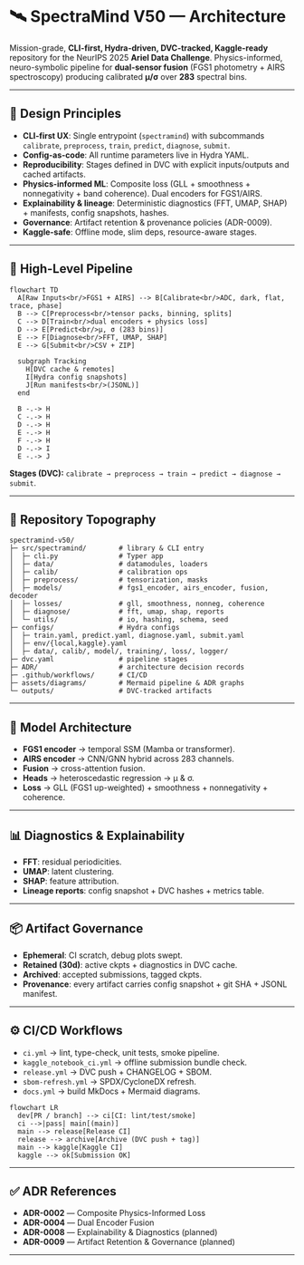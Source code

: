 # 🛰️ SpectraMind V50 — Architecture

Mission-grade, **CLI-first, Hydra-driven, DVC-tracked, Kaggle-ready** repository for the NeurIPS 2025 **Ariel Data Challenge**.
Physics-informed, neuro-symbolic pipeline for **dual-sensor fusion** (FGS1 photometry + AIRS spectroscopy) producing calibrated **μ/σ** over **283** spectral bins.

---

## 📐 Design Principles

* **CLI-first UX**: Single entrypoint (`spectramind`) with subcommands `calibrate`, `preprocess`, `train`, `predict`, `diagnose`, `submit`.
* **Config-as-code**: All runtime parameters live in Hydra YAML.
* **Reproducibility**: Stages defined in DVC with explicit inputs/outputs and cached artifacts.
* **Physics-informed ML**: Composite loss (GLL + smoothness + nonnegativity + band coherence). Dual encoders for FGS1/AIRS.
* **Explainability & lineage**: Deterministic diagnostics (FFT, UMAP, SHAP) + manifests, config snapshots, hashes.
* **Governance**: Artifact retention & provenance policies (ADR-0009).
* **Kaggle-safe**: Offline mode, slim deps, resource-aware stages.

---

## 🔄 High-Level Pipeline

```mermaid
flowchart TD
  A[Raw Inputs<br/>FGS1 + AIRS] --> B[Calibrate<br/>ADC, dark, flat, trace, phase]
  B --> C[Preprocess<br/>tensor packs, binning, splits]
  C --> D[Train<br/>dual encoders + physics loss]
  D --> E[Predict<br/>μ, σ (283 bins)]
  E --> F[Diagnose<br/>FFT, UMAP, SHAP]
  E --> G[Submit<br/>CSV + ZIP]

  subgraph Tracking
    H[DVC cache & remotes]
    I[Hydra config snapshots]
    J[Run manifests<br/>(JSONL)]
  end

  B -.-> H
  C -.-> H
  D -.-> H
  E -.-> H
  F -.-> H
  D -.-> I
  E -.-> J
```

**Stages (DVC):** `calibrate → preprocess → train → predict → diagnose → submit`.

---

## 📂 Repository Topography

```text
spectramind-v50/
├─ src/spectramind/        # library & CLI entry
│  ├─ cli.py               # Typer app
│  ├─ data/                # datamodules, loaders
│  ├─ calib/               # calibration ops
│  ├─ preprocess/          # tensorization, masks
│  ├─ models/              # fgs1_encoder, airs_encoder, fusion, decoder
│  ├─ losses/              # gll, smoothness, nonneg, coherence
│  ├─ diagnose/            # fft, umap, shap, reports
│  └─ utils/               # io, hashing, schema, seed
├─ configs/                # Hydra configs
│  ├─ train.yaml, predict.yaml, diagnose.yaml, submit.yaml
│  ├─ env/{local,kaggle}.yaml
│  ├─ data/, calib/, model/, training/, loss/, logger/
├─ dvc.yaml                # pipeline stages
├─ ADR/                    # architecture decision records
├─ .github/workflows/      # CI/CD
├─ assets/diagrams/        # Mermaid pipeline & ADR graphs
└─ outputs/                # DVC-tracked artifacts
```

---

## 🧠 Model Architecture

* **FGS1 encoder** → temporal SSM (Mamba or transformer).
* **AIRS encoder** → CNN/GNN hybrid across 283 channels.
* **Fusion** → cross-attention fusion.
* **Heads** → heteroscedastic regression → μ & σ.
* **Loss** → GLL (FGS1 up-weighted) + smoothness + nonnegativity + coherence.

---

## 📊 Diagnostics & Explainability

* **FFT**: residual periodicities.
* **UMAP**: latent clustering.
* **SHAP**: feature attribution.
* **Lineage reports**: config snapshot + DVC hashes + metrics table.

---

## 📦 Artifact Governance

* **Ephemeral**: CI scratch, debug plots swept.
* **Retained (30d)**: active ckpts + diagnostics in DVC cache.
* **Archived**: accepted submissions, tagged ckpts.
* **Provenance**: every artifact carries config snapshot + git SHA + JSONL manifest.

---

## ⚙️ CI/CD Workflows

* `ci.yml` → lint, type-check, unit tests, smoke pipeline.
* `kaggle_notebook_ci.yml` → offline submission bundle check.
* `release.yml` → DVC push + CHANGELOG + SBOM.
* `sbom-refresh.yml` → SPDX/CycloneDX refresh.
* `docs.yml` → build MkDocs + Mermaid diagrams.

```mermaid
flowchart LR
  dev[PR / branch] --> ci[CI: lint/test/smoke]
  ci -->|pass| main[(main)]
  main --> release[Release CI]
  release --> archive[Archive (DVC push + tag)]
  main --> kaggle[Kaggle CI]
  kaggle --> ok[Submission OK]
```

---

## ✅ ADR References

* **ADR-0002** — Composite Physics-Informed Loss
* **ADR-0004** — Dual Encoder Fusion
* **ADR-0008** — Explainability & Diagnostics (planned)
* **ADR-0009** — Artifact Retention & Governance (planned)

---

